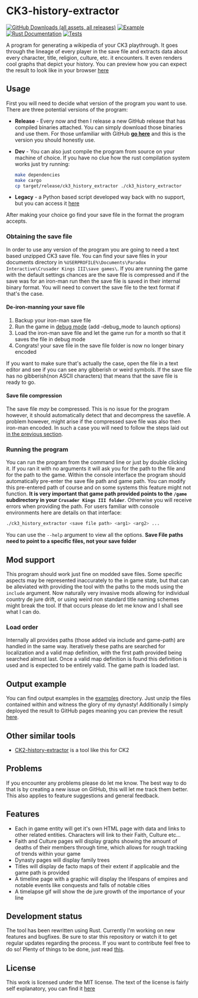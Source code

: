 # CK3-history-extractor

[![GitHub Downloads (all assets, all releases)](https://img.shields.io/github/downloads/TCA166/CK3-history-extractor/total)](https://github.com/TCA166/CK3-history-extractor/releases/latest)
[![Example](https://img.shields.io/badge/GitHub_Pages-Output_Example-fuchsia)](https://tca166.github.io/CK3-history-extractor/TCA166's%20history/index.html)
[![Rust Documentation](https://img.shields.io/badge/GitHub_Pages-Documentation-blue)](https://tca166.github.io/CK3-history-extractor/ck3_history_extractor)
[![Tests](https://github.com/TCA166/CK3-history-extractor/actions/workflows/rust.yml/badge.svg)](https://github.com/TCA166/CK3-history-extractor/actions/workflows/rust.yml)

A program for generating a wikipedia of your CK3 playthrough.
It goes through the lineage of every player in the save file and extracts data about every character, title, religion, culture, etc. it encounters.
It even renders cool graphs that depict your history.
You can preview how you can expect the result to look like in your browser [here](https://tca166.github.io/CK3-history-extractor/TCA166's%20history/index.html)

## Usage

First you will need to decide what version of the program you want to use.
There are three potential versions of the program:

- **Release** - Every now and then I release a new GitHub release that has compiled binaries attached.
    You can simply download those binaries and use them.
    For those unfamiliar with GitHub **[go here](https://github.com/TCA166/CK3-history-extractor/releases/latest)** and this is the version you should honestly use.
- **Dev** - You can also just compile the program from source on your machine of choice. If you have no clue how the rust compilation system works just try running:

    ```sh
    make dependencies
    make cargo
    cp target/release/ck3_history_extractor ./ck3_history_extractor
    ```

- **Legacy** - a Python based script developed way back with no support, but you can access it [here](https://github.com/TCA166/CK3-history-extractor/releases/tag/v1.0.0)

After making your choice go find your save file in the format the program accepts.

### Obtaining the save file

In order to use any version of the program you are going to need a text based unzipped CK3 save file.
You can find your save files in your documents directory in ```%USERPROFILE%\Documents\Paradox Interactive\Crusader Kings III\save games\```.
If you are running the game with the default settings chances are the save file is compressed and if the save was for an iron-man run then the save file is saved in their internal binary format.
You will need to convert the save file to the text format if that's the case.

#### De-iron-manning your save file

1. Backup your iron-man save file
2. Run the game in [debug mode](https://ck3.paradoxwikis.com/Console_commands#Enabling_debug_mode) (add -debug_mode to launch options)
3. Load the iron-man save file and let the game run for a month so that it saves the file in debug mode
4. Congrats! your save file in the save file folder is now no longer binary encoded

If you want to make sure that's actually the case, open the file in a text editor and see if you can see any gibberish or weird symbols.
If the save file has no gibberish(non ASCII characters) that means that the save file is ready to go.

#### Save file compression

The save file *may* be compressed.
This is no issue for the program however, it should automatically detect that and decompress the savefile.
A problem however, might arise if the compressed save file was also then iron-man encoded.
In such a case you will need to follow the steps laid out [in the previous section](#de-iron-manning-your-save-file).

### Running the program

You can run the program from the command line or just by double clicking it.
If you ran it with no arguments it will ask you for the path to the file and for the path to the game.
Within the console interface the program should automatically pre-enter the save file path and game path.
You can modify this pre-entered path of course and on some systems this feature might not function.
**It is very important that game path provided points to the ```/game``` subdirectory in your ```Crusader Kings III folder```**.
Otherwise you will receive errors when providing the path.
For users familiar with console environments here are details on that interface:

```sh
./ck3_history_extractor <save file path> <arg1> <arg2> ...
```

You can use the ```--help``` argument to view all the options.
**Save File paths need to point to a specific files, not your save folder**

## Mod support

This program should work just fine on modded save files.
Some specific aspects may be represented inaccurately to the in game state, but that can be alleviated with providing the tool with the paths to the mods using the ```include``` argument.
Now naturally very invasive mods allowing for individual country de jure drift, or using weird non standard title naming schemes might break the tool.
If that occurs please do let me know and I shall see what I can do.

### Load order

Internally all provides paths (those added via include and game-path) are handled in the same way.
Iteratively these paths are searched for localization and a valid map definition, with the first path provided being searched almost last.
Once a valid map definition is found this definition is used and is expected to be entirely valid.
The game path is loaded last.

## Output example

You can find output examples in the [examples](examples/) directory.
Just unzip the files contained within and witness the glory of my dynasty!
Additionally I simply deployed the result to GitHub pages meaning you can preview the result [here](https://tca166.github.io/CK3-history-extractor/TCA166's%20history/index.html).

## Other similar tools

- [CK2-history-extractor](https://github.com/TCA166/CK2-history-extractor) is a tool like this for CK2

## Problems

If you encounter any problems please do let me know.
The best way to do that is by creating a new issue on GitHub, this will let me track them better.
This also applies to feature suggestions and general feedback.

## Features

- Each in game entity will get it's own HTML page with data and links to other related entities. Characters will link to their Faith, Culture etc...
- Faith and Culture pages will display graphs showing the amount of deaths of their members through time, which allows for rough tracking of trends within your game
- Dynasty pages will display family trees
- Titles will display de facto maps of their extent if applicable and the game path is provided
- A timeline page with a graphic will display the lifespans of empires and notable events like conquests and falls of notable cities
- A timelapse gif will show the de jure growth of the importance of your line

## Development status

The tool has been rewritten using Rust.
Currently I'm working on new features and bugfixes.
Be sure to star this repository or watch it to get regular updates regarding the process.
If you want to contribute feel free to do so!
Plenty of things to be done, just read [this](./CONTRIBUTING.md).

## License

This work is licensed under the MIT license.
The text of the license is fairly self explanatory, you can find it [here](./license.txt)
